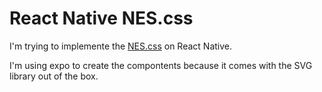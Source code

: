 # React Native NES.css

I'm trying to implemente the [NES.css](https://nostalgic-css.github.io/NES.css/) on React Native.

I'm using expo to create the compontents because it comes with the SVG library out of the box.
